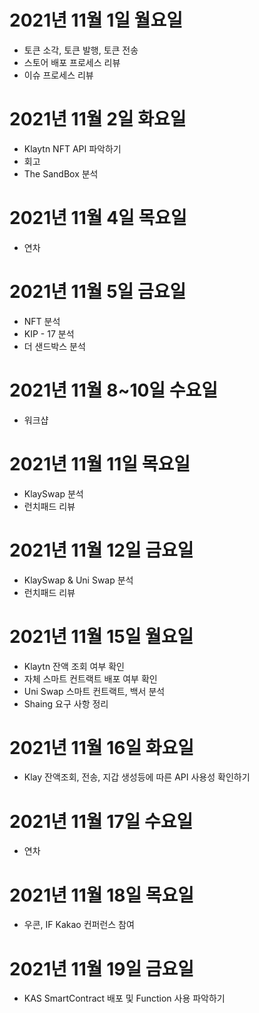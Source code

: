 # 2021년 11월 1일 월요일 

- 토큰 소각, 토큰 발행, 토큰 전송 
- 스토어 배포 프로세스 리뷰 
- 이슈 프로세스 리뷰 

# 2021년 11월 2일 화요일 

- Klaytn NFT API 파악하기 
- 회고
- The SandBox 분석  

# 2021년 11월 4일 목요일 

- 연차

# 2021년 11월 5일 금요일 

- NFT 분석
- KIP - 17 분석
- 더 샌드박스 분석 

# 2021년 11월 8~10일 수요일 

- 워크샵

# 2021년 11월 11일 목요일 

- KlaySwap 분석
- 런치패드 리뷰 

# 2021년 11월 12일 금요일 

- KlaySwap & Uni Swap 분석
- 런치패드 리뷰

# 2021년 11월 15일 월요일 

- Klaytn 잔액 조회 여부 확인 
- 자체 스마트 컨트랙트 배포 여부 확인
- Uni Swap 스마트 컨트랙트, 백서 분석 
- Shaing 요구 사항 정리 

# 2021년 11월 16일 화요일 

- Klay 잔액조회, 전송, 지갑 생성등에 따른 API 사용성 확인하기 

# 2021년 11월 17일 수요일

- 연차 

# 2021년 11월 18일 목요일 

- 우콘, IF Kakao 컨퍼런스 참여 

# 2021년 11월 19일 금요일 

- KAS SmartContract 배포 및 Function 사용 파악하기
